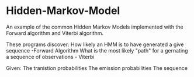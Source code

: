 # Hidden-Markov-Model
An example of the common Hidden Markov Models implemented with the Forward algorithm and Viterbi algorithm. 

These programs discover:
How likely an HMM is to have generated a give sequence  -Forward Algorithm
What is the most likely "path" for a gernating a sequence of observations - Viterbi

Given:
The tranistion probabilities
The emission probabilities
The sequence
  

